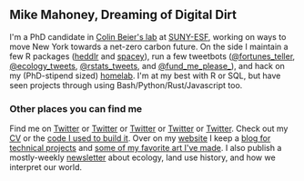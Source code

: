 ## Mike Mahoney, Dreaming of Digital Dirt

I'm a PhD candidate in [Colin Beier's lab](https://www.esf.edu/faculty/beier/) at [SUNY-ESF](esf.edu/), working on ways to move New York towards a net-zero carbon future. On the side I maintain a few R packages ([heddlr](https://github.com/mikemahoney218/heddlr) and [spacey](https://github.com/mikemahoney218/spacey)), run a few tweetbots ([@fortunes_teller](https://twitter.com/mikemahoney218/fortunes_teller), [@ecology_tweets](https://twitter.com/mikemahoney218/retweet_bot), [@rstats_tweets](https://twitter.com/rstats_tweets), and [@fund_me_please_](https://twitter.com/fund_me_please_)), and hack on my (PhD-stipend sized) [homelab](https://github.com/mikemahoney218/pi-admin). I'm at my best with R or SQL, but have seen projects through using Bash/Python/Rust/Javascript too.

### Other places you can find me

Find me on [Twitter](https://twitter.com/MikeMahoney218) or [Twitter](https://twitter.com/fortunes_teller) or [Twitter](https://twitter.com/ecology_tweets) or [Twitter](https://twitter.com/rstats_tweets) or [Twitter](https://twitter.com/fund_me_please_). Check out my [CV](https://github.com/mikemahoney218/Resume_CV/blob/master/Mahoney_CV.pdf) or the [code I used to build it](https://github.com/mikemahoney218/Resume_CV). Over on my [website](https://www.mm218.dev/) I keep a [blog for technical projects](https://www.mm218.dev/blog) and [some of my favorite art I've made](https://www.mm218.dev/portfolio/). I also publish a mostly-weekly [newsletter](https://systematica.substack.com/) about ecology, land use history, and how we interpret our world.
